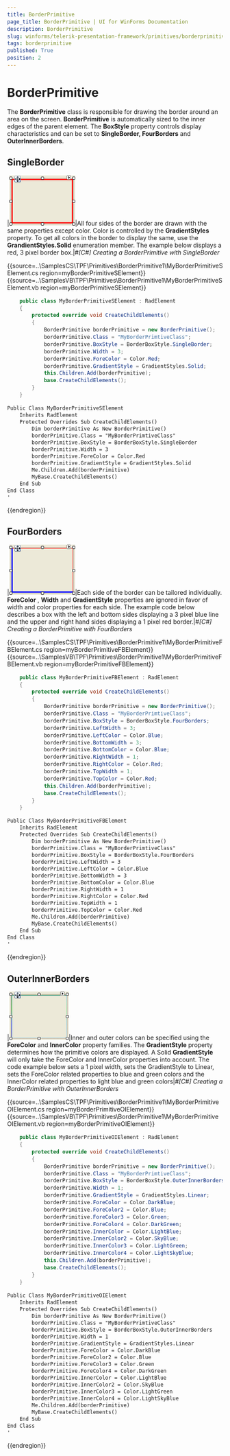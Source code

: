 ```yaml
---
title: BorderPrimitive
page_title: BorderPrimitive | UI for WinForms Documentation
description: BorderPrimitive
slug: winforms/telerik-presentation-framework/primitives/borderprimitive
tags: borderprimitive
published: True
position: 2
---
```


# BorderPrimitive



The __BorderPrimitive__ class is responsible for drawing the border around an area on the screen.
        __BorderPrimitive__ is automatically sized to the inner edges of the parent element. The __BoxStyle__ property
        controls display characteristics and can be set to __SingleBorder, FourBorders__ and
        __OuterInnerBorders__.
      

## SingleBorder



|![tpf-primitives-borderprimitive 002](images/tpf-primitives-borderprimitive002.png)|All four sides of the border are drawn with the same properties except color. Color is controlled by the __GradientStyles__ property. To get all colors in the border to display the same, use the __GrandientStyles.Solid__ enumeration member. The example below displays a red, 3 pixel border box.|#_[C#] Creating a BorderPrimitive with SingleBorder_

	



{{source=..\SamplesCS\TPF\Primitives\BorderPrimitive1\MyBorderPrimitiveSElement.cs region=myBorderPrimitiveSElement}} 
{{source=..\SamplesVB\TPF\Primitives\BorderPrimitive1\MyBorderPrimitiveSElement.vb region=myBorderPrimitiveSElement}} 

````C#
    public class MyBorderPrimitiveSElement : RadElement
    {
        protected override void CreateChildElements()
        {
            BorderPrimitive borderPrimitive = new BorderPrimitive();
            borderPrimitive.Class = "MyBorderPrimtiveClass";
            borderPrimitive.BoxStyle = BorderBoxStyle.SingleBorder;
            borderPrimitive.Width = 3;
            borderPrimitive.ForeColor = Color.Red;
            borderPrimitive.GradientStyle = GradientStyles.Solid;
            this.Children.Add(borderPrimitive);
            base.CreateChildElements();
        }
    }
````
````VB.NET
Public Class MyBorderPrimitiveSElement
    Inherits RadElement
    Protected Overrides Sub CreateChildElements()
        Dim borderPrimitive As New BorderPrimitive()
        borderPrimitive.Class = "MyBorderPrimtiveClass"
        borderPrimitive.BoxStyle = BorderBoxStyle.SingleBorder
        borderPrimitive.Width = 3
        borderPrimitive.ForeColor = Color.Red
        borderPrimitive.GradientStyle = GradientStyles.Solid
        Me.Children.Add(borderPrimitive)
        MyBase.CreateChildElements()
    End Sub
End Class
'
````

{{endregion}} 




## FourBorders



|![tpf-primitives-borderprimitive 001](images/tpf-primitives-borderprimitive001.png)|Each side of the border can be tailored individually. __ForeColor__ , __Width__ and __GradientStyle__ properties are ignored in favor of width and color properties for each side. The example
                code below describes a box with the left and bottom sides displaying a 3 pixel blue line and the upper and right hand sides displaying a
                1 pixel red border.|#_[C#] Creating a BorderPrimitive with FourBorders_

	



{{source=..\SamplesCS\TPF\Primitives\BorderPrimitive1\MyBorderPrimitiveFBElement.cs region=myBorderPrimitiveFBElement}} 
{{source=..\SamplesVB\TPF\Primitives\BorderPrimitive1\MyBorderPrimitiveFBElement.vb region=myBorderPrimitiveFBElement}} 

````C#
    public class MyBorderPrimitiveFBElement : RadElement
    {
        protected override void CreateChildElements()
        {
            BorderPrimitive borderPrimitive = new BorderPrimitive();
            borderPrimitive.Class = "MyBorderPrimtiveClass";
            borderPrimitive.BoxStyle = BorderBoxStyle.FourBorders;
            borderPrimitive.LeftWidth = 3;
            borderPrimitive.LeftColor = Color.Blue;
            borderPrimitive.BottomWidth = 3;
            borderPrimitive.BottomColor = Color.Blue;
            borderPrimitive.RightWidth = 1;
            borderPrimitive.RightColor = Color.Red;
            borderPrimitive.TopWidth = 1;
            borderPrimitive.TopColor = Color.Red;
            this.Children.Add(borderPrimitive);
            base.CreateChildElements();
        }
    }
````
````VB.NET
Public Class MyBorderPrimitiveFBElement
    Inherits RadElement
    Protected Overrides Sub CreateChildElements()
        Dim borderPrimitive As New BorderPrimitive()
        borderPrimitive.Class = "MyBorderPrimtiveClass"
        borderPrimitive.BoxStyle = BorderBoxStyle.FourBorders
        borderPrimitive.LeftWidth = 3
        borderPrimitive.LeftColor = Color.Blue
        borderPrimitive.BottomWidth = 3
        borderPrimitive.BottomColor = Color.Blue
        borderPrimitive.RightWidth = 1
        borderPrimitive.RightColor = Color.Red
        borderPrimitive.TopWidth = 1
        borderPrimitive.TopColor = Color.Red
        Me.Children.Add(borderPrimitive)
        MyBase.CreateChildElements()
    End Sub
End Class
'
````

{{endregion}} 




## OuterInnerBorders



|![tpf-primitives-borderprimitive 003](images/tpf-primitives-borderprimitive003.png)|Inner and outer colors can be specified using the __ForeColor__ and __InnerColor__ property
              families. The __GradientStyle__ property determines how the primitive colors are displayed. 
              A Solid __GradientStyle__ will only take the ForeColor and InnerColor properties into account. The 
              code example below sets a 1 pixel width, sets the GradientStyle to Linear, sets the ForeColor related properties to blue 
              and green colors and the InnerColor related properties to light blue and green colors|#_[C#] Creating a BorderPrimitive with OuterInnerBorders_

	



{{source=..\SamplesCS\TPF\Primitives\BorderPrimitive1\MyBorderPrimitiveOIElement.cs region=myBorderPrimitiveOIElement}} 
{{source=..\SamplesVB\TPF\Primitives\BorderPrimitive1\MyBorderPrimitiveOIElement.vb region=myBorderPrimitiveOIElement}} 

````C#
    public class MyBorderPrimitiveOIElement : RadElement
    {
        protected override void CreateChildElements()
        {
            BorderPrimitive borderPrimitive = new BorderPrimitive();
            borderPrimitive.Class = "MyBorderPrimtiveClass";
            borderPrimitive.BoxStyle = BorderBoxStyle.OuterInnerBorders;
            borderPrimitive.Width = 1;
            borderPrimitive.GradientStyle = GradientStyles.Linear;
            borderPrimitive.ForeColor = Color.DarkBlue;
            borderPrimitive.ForeColor2 = Color.Blue;
            borderPrimitive.ForeColor3 = Color.Green;
            borderPrimitive.ForeColor4 = Color.DarkGreen;
            borderPrimitive.InnerColor = Color.LightBlue;
            borderPrimitive.InnerColor2 = Color.SkyBlue;
            borderPrimitive.InnerColor3 = Color.LightGreen;
            borderPrimitive.InnerColor4 = Color.LightSkyBlue;
            this.Children.Add(borderPrimitive);
            base.CreateChildElements();
        }
    }
````
````VB.NET
Public Class MyBorderPrimitiveOIElement
    Inherits RadElement
    Protected Overrides Sub CreateChildElements()
        Dim borderPrimitive As New BorderPrimitive()
        borderPrimitive.Class = "MyBorderPrimtiveClass"
        borderPrimitive.BoxStyle = BorderBoxStyle.OuterInnerBorders
        borderPrimitive.Width = 1
        borderPrimitive.GradientStyle = GradientStyles.Linear
        borderPrimitive.ForeColor = Color.DarkBlue
        borderPrimitive.ForeColor2 = Color.Blue
        borderPrimitive.ForeColor3 = Color.Green
        borderPrimitive.ForeColor4 = Color.DarkGreen
        borderPrimitive.InnerColor = Color.LightBlue
        borderPrimitive.InnerColor2 = Color.SkyBlue
        borderPrimitive.InnerColor3 = Color.LightGreen
        borderPrimitive.InnerColor4 = Color.LightSkyBlue
        Me.Children.Add(borderPrimitive)
        MyBase.CreateChildElements()
    End Sub
End Class
'
````

{{endregion}} 



